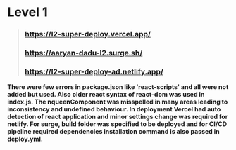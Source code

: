 # **Level 1**
>### https://l2-super-deploy.vercel.app/
>### https://aaryan-dadu-l2.surge.sh/
>### https://l2-super-deploy-ad.netlify.app/

**There were few errors in package.json like 'react-scripts' and all were not added but used. Also older react syntax of react-dom was used in index.js. The nqueenComponent was misspelled in many areas leading to inconsistency and undefined behaviour. In deployment Vercel had auto detection of react application and minor settings change was required for netlify. For surge, build folder was specified to be deployed and for CI/CD pipeline required dependencies installation command is also passed in deploy.yml.**
